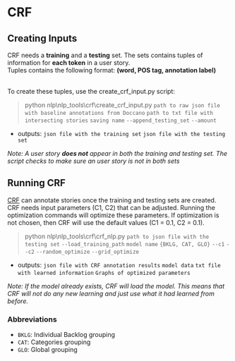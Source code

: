 # CRF
## Creating Inputs
CRF needs a **training** and a **testing** set. The sets contains tuples of information for **each token** in a user story. 
<br /> Tuples contains the following format: **(word, POS tag, annotation label)**

<br /> To create these tuples, use the create_crf_input.py script:
> python nlp\nlp_tools\crf\create_crf_input.py `path to raw json file with baseline annotations from Doccano` `path to txt file with intersecting stories` `saving name` `--append_testing_set` `--amount`
  - outputs: `json file with the training set` `json file with the testing set`

*Note: A user story **does not** appear in both the training and testing set. The script checks to make sure an user story is not in both sets*

## Running CRF
[CRF](https://github.com/ace-design/ace-sklearn-crfsuite) can annotate stories once the training and testing sets are created. CRF needs input parameters (C1, C2) that can be adjusted. Running the optimization commands will optimize these parameters. If optimization is not chosen, then CRF will use the default values (C1 = 0.1, C2 = 0.1). 
> python nlp\nlp_tools\crf\crf_nlp.py `path to json file with the testing set` `--load_training_path` `model name` `{BKLG, CAT, GLO}` `--c1` `--c2` `--random_optimize` `--grid_optimize`
  - outputs: `json file with CRF annotation results` `model data`  `txt file with learned information`  `Graphs of optimized parameters`

*Note: If the model already exists, CRF will load the model. This means that CRF will not do any new learning and just use what it had learned from before.*

 ### Abbreviations    
- `BKLG`: Individual Backlog grouping
- `CAT`: Categories grouping
- `GLO`: Global grouping 
